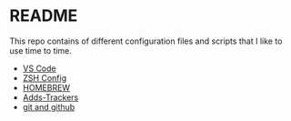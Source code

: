 # README

This repo contains of different configuration files and scripts that I like to use time to time.

<!-- TOC -->

- [VS Code](VS%20Code.md)
- [ZSH Config](zsh.md)
- [HOMEBREW](brew%20List.md)
- [Adds-Trackers](add-trackers.md)
- [git and github](./git-github.md)